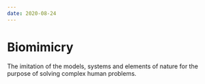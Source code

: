 ```yaml
---
date: 2020-08-24
---
```


# Biomimicry

The imitation of the models, systems and elements of nature for the purpose of solving complex human problems.
